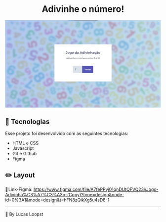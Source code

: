 <h1 align="center">Adivinhe o número!</h1>

<p align="center"> <img src="imgs/preview.jpeg"> </p>

## 🚀 Tecnologias

Esse projeto foi desenvolvido com as seguintes tecnologias:

- HTML e CSS
- Javascript
- Git e Github
- Figma

## ✏️ Layout

🔗 Link-Figma: https://www.figma.com/file/A7fePPvj01qnDUtQFVQ23i/Jogo-Adivinha%C3%A7%C3%A3o-(Copy)?type=design&node-id=0%3A1&mode=design&t=hFN8zQikXg5u4sD8-1

---

🌌 By Lucas Loopst